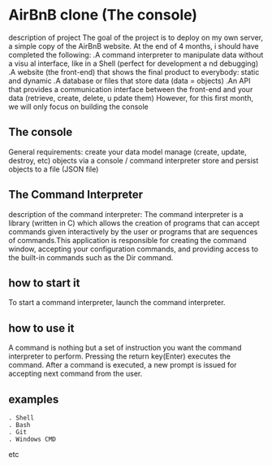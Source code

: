 # AirBnB clone (The console)
description of project
The goal of the project is to deploy on my own server, a simple copy of the AirBnB website. At the end of 4 months, i should have completed the following:
 	.A command interpreter to manipulate data without a visu	al interface, like in a Shell (perfect for development a	nd debugging)
	.A website (the front-end) that shows the final product 	to everybody: static and dynamic
	.A database or files that store data (data = objects)
	.An API that provides a communication interface between 	the front-end and your data (retrieve, create, delete, u	pdate them)
However, for this first month, we will only focus on building the console
## The console
General requirements:
create your data model
manage (create, update, destroy, etc) objects via a console / command interpreter
store and persist objects to a file (JSON file)
## The Command Interpreter
description of the command interpreter:
The command interpreter is a library (written in C) which allows the creation of programs that can accept commands given interactively by the user or programs that are sequences of commands.This application is responsible for creating the command window, accepting your configuration commands, and providing access to the built-in commands such as the Dir command.
## how to start it
To start a command interpreter, launch the command interpreter.
## how to use it
A command is nothing but a set of instruction you want the command interpreter to perform. Pressing the return key(Enter) executes the command. After a command is executed, a new prompt is issued for accepting next command from the user.
## examples
	. Shell
	. Bash
	. Git
	. Windows CMD
etc

